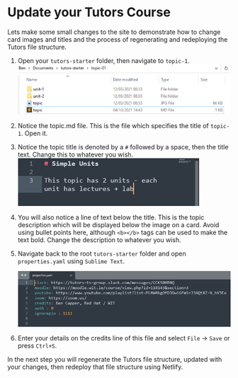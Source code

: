 # Update your Tutors Course

Lets make some small changes to the site to demonstrate how to change card images and titles and the process of regenerating and redeploying the Tutors file structure.

1. Open your `tutors-starter` folder, then navigate to `topic-1`.
    ![List](img/list.png)

2. Notice the topic.md file. This is the file which specifies the title of `topic-1`. Open it.

3. Notice the topic title is denoted by a `#` followed by a space, then the title text. Change this to whatever you wish.
    ![List](img/title.png)

4. You will also notice a line of text below the title. This is the topic description which will be displayed below the image on a card. Avoid using bullet points here, although `<b></b>` tags can be used to make the text bold. Change the description to whatever you wish.

10. Navigate back to the root `tutors-starter` folder and open `properties.yaml` using `Sublime Text`.


    ![Properties.yaml](img/propert.png)

11. Enter your details on the credits line of this file and select `File` -> `Save` or press `Ctrl+S`.

In the next step you will regenerate the Tutors file structure, updated with your changes, then redeploy that file structure using Netlify.